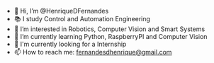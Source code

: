 - 👋 Hi, I’m @HenriqueDFernandes
- 📚 I study Control and Automation Engineering
- 👀 I’m interested in Robotics, Computer Vision and Smart Systems 
- 🌱 I’m currently learning Python, RaspberryPI and Computer Vision
- 🤵 I'm currently looking for a Internship
- 📫 How to reach me: fernandesdhenrique@gmail.com
